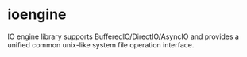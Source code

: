 # ioengine
IO engine library supports BufferedIO/DirectIO/AsyncIO and provides a unified common unix-like system file operation interface.